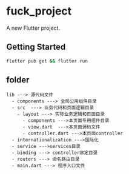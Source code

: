# fuck_project

A new Flutter project.

## Getting Started

```bash
flutter pub get && flutter run 
```
## folder

```
lib ---> 源代码文件
  - components ---> 全局公用组件目录
  - src  ---> 业务代码和页面逻辑目录
    - layout ---> 实际业务逻辑和页面目录
      - components --->本页面专用组件目录
      - view.dart  --->本页面源码文件
      - controller.dart --->本页面controller
  - internationalization --->国际化
  - service --->services目录
  - binding ---> controller绑定目录
  - routers ---> 命名路由目录
  - main.dart ---> 程序入口文件
```